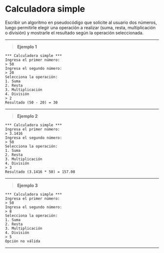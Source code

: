 ﻿# Calculadora simple

Escribir un algoritmo en pseudocódigo que solicite al usuario dos números, luego permitirle elegir una operación 
a realizar (suma, resta, multiplicación o división) y mostrarle el resultado según la operación seleccionada.

---

> **Ejemplo 1**

```
*** Calculadora simple ***
Ingresa el primer número:
> 50
Ingresa el segundo número:
> 20
Selecciona la operación:
1. Suma
2. Resta
3. Multiplicación
4. División
> 2
Resultado (50 - 20) = 30
```

---

> **Ejemplo 2**

```
*** Calculadora simple ***
Ingresa el primer número:
> 3.1416
Ingresa el segundo número:
> 50
Selecciona la operación:
1. Suma
2. Resta
3. Multiplicación
4. División
> 3
Resultado (3.1416 * 50) = 157.08
```

---

> **Ejemplo 3**

```
*** Calculadora simple ***
Ingresa el primer número:
> 50
Ingresa el segundo número:
> 8
Selecciona la operación:
1. Suma
2. Resta
3. Multiplicación
4. División
> 5
Opción no válida
```

---

